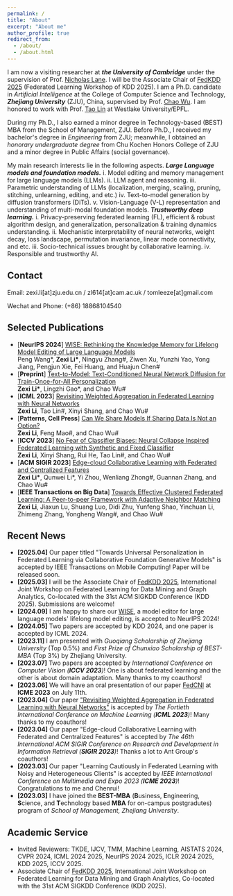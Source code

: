 ```yaml
---
permalink: /
title: "About"
excerpt: "About me"
author_profile: true
redirect_from: 
  - /about/
  - /about.html
---
```


I am now a visiting researcher at _**the University of Cambridge**_ under the supervision of Prof. [Nicholas Lane](https://niclane.org/). I will be the Associate Chair of [FedKDD 2025](https://fedkdd.github.io/fedkdd2025/) (Federated Learning Workshop of KDD 2025). I am a Ph.D. candidate in *Artificial Intelligence* at the College of Computer Science and Technology, __*Zhejiang University*__ (ZJU), China, supervised by Prof. [Chao Wu](https://wuchaozju.github.io/). I am honored to work with Prof. [Tao Lin](https://lins-lab.github.io/) at Westlake University/EPFL. 

During my Ph.D., I also earned a minor degree in Technology-based (BEST) MBA from the School of Management, ZJU. Before Ph.D., I received my bachelor's degree in *Engineering* from ZJU; meanwhile, I obtained an *honorary undergraduate degree* from Chu Kochen Honors College of ZJU and a minor degree in Public Affairs (social governance). 

<!--My main research interests lie in *__i) optimization, generalization, and personalization of deep learning models__*, especially under *distributed/federated/collaborative* setups, which are generally empowered by deep learning phenomena and mechanistic interpretability;  *__ii) trustworthy model manipulation for foundation models__*: understanding and improving foundation models (e.g., large language model, vision transformer, and diffusion transformer) from the *__model parameter perspective__*, i.e., model *fusion, editing, pruning, stitching, growth, unlearning, and generation*.-->

My main research interests lie in the following aspects. __*Large Language models and foundation models.*__ i. Model editing and
memory management for large language models (LLMs). ii. LLM agent and reasoning. iii. Parametric understanding of LLMs (localization, merging, scaling, pruning, stitching, unlearning,
editing, and etc.) iv. Text-to-model generation by diffusion transformers (DiTs). v. Vision-Language
(V-L) representation and understanding of multi-modal foundation models.
__*Trustworthy deep learning.*__ i. Privacy-preserving federated learning (FL), efficient & robust
algorithm design, and generalization, personalization & training dynamics understanding. ii.
Mechanistic interpretability of neural networks, weight decay, loss landscape, permutation
invariance, linear mode connectivity, and etc. iii. Socio-technical issues brought by collaborative
learning. iv. Responsible and trustworthy AI.


## Contact
Email: zexi.li\[at\]zju.edu.cn / zl614\[at\]cam.ac.uk / tomleeze\[at\]gmail.com

Wechat and Phone: (+86) 18868104540

<!--
## Research Interests
* **Collaborative Deep Learning**
  * *__Collaborative foundation models__*: LLM agents collaborated with humans, the Web, and each other; collaborative finetuning foundation models (LLMs, diffusion models, etc.).
  * *__Federated deep Learning__*: algorithm design in terms of *generalization*, *personalization*, *robustness*, and *efficiency* & *training dynamics* understanding.
  * *__Edge-cloud collaborative__* & *domain-transferred* machine learning: *real-world applications under constrained resources* (efficiency, data availability, etc.).
  * *__Trustworthy__* perspectives of machine learning: *privacy, robustness, fairness, reliability, and interpretability*.
  * *__Socio-technical issues__* brought by *big data* and *machine learning*.

* **Mechanistic Understanding of Deep Learning**
  * *__Behind mechanisms of collaborative deep learning__*: *model fusion*, *permutation invariance*, and *linear mode connectivity*.
  * *__Generalization__*: initialization, weight decay regularization, federated training, etc.
  * *__Deep learning phenomena__*: neural collapse, grokking, neural scaling law, etc.
  * Understanding and improving *__LLMs__*.-->

## Selected Publications
- [**NeurIPS 2024**] [WISE: Rethinking the Knowledge Memory for Lifelong Model Editing of Large Language Models](https://arxiv.org/pdf/2405.14768)  
  Peng Wang\*, **Zexi Li\***, Ningyu Zhang\#, Ziwen Xu, Yunzhi Yao, Yong Jiang, Pengjun Xie, Fei Huang, and Huajun Chen\#
- [**Preprint**] [Text-to-Model: Text-Conditioned Neural Network Diffusion for Train-Once-for-All Personalization](https://arxiv.org/pdf/2405.14132)  
  **Zexi Li\***, Lingzhi Gao\*, and Chao Wu\#  
- [**ICML 2023**] [Revisiting Weighted Aggregation in Federated Learning with Neural Networks](https://proceedings.mlr.press/v202/li23s.html)  
  **Zexi Li**, Tao Lin\#, Xinyi Shang, and Chao Wu\#  
- [**Patterns, Cell Press**] [Can We Share Models If Sharing Data Is Not an Option?](https://www.cell.com/patterns/fulltext/S2666-3899(22)00228-8#%20)  
  **Zexi Li**, Feng Mao\#, and Chao Wu\#
- [**ICCV 2023**] [No Fear of Classifier Biases: Neural Collapse Inspired Federated Learning with Synthetic and Fixed Classifier](https://openaccess.thecvf.com/content/ICCV2023/papers/Li_No_Fear_of_Classifier_Biases_Neural_Collapse_Inspired_Federated_Learning_ICCV_2023_paper.pdf)  
  **Zexi Li**, Xinyi Shang, Rui He, Tao Lin\#, and Chao Wu\#  
- [**ACM SIGIR 2023**] [Edge-cloud Collaborative Learning with Federated and Centralized Features](https://dl.acm.org/doi/abs/10.1145/3539618.3591976)  
  **Zexi Li\***, Qunwei Li\*, Yi Zhou, Wenliang Zhong\#, Guannan Zhang, and Chao Wu\#  
- [**IEEE Transactions on Big Data**] [Towards Effective Clustered Federated Learning: A Peer-to-peer Framework with Adaptive Neighbor Matching](https://arxiv.org/pdf/2203.12285.pdf)  
  **Zexi Li**, Jiaxun Lu, Shuang Luo, Didi Zhu, Yunfeng Shao, Yinchuan Li, Zhimeng Zhang, Yongheng Wang\#, and Chao Wu\#  

## Recent News
* **\[2025.04\]** Our paper titled "Towards Universal Personalization in Federated Learning via Collaborative Foundation Generative Models" is accepted by IEEE Transactions on Mobile Computing! Paper will be released soon.
* **\[2025.03\]** I will be the Associate Chair of [FedKDD 2025](https://fedkdd.github.io/fedkdd2025/), International Joint Workshop on Federated Learning for Data Mining and Graph Analytics, Co-located with the 31st ACM SIGKDD Conference (KDD 2025). Submissions are welcome!
* **\[2024.09\]** I am happy to share our [WISE](https://arxiv.org/pdf/2405.14768), a model editor for large language models' lifelong model editing, is accepted to NeurIPS 2024! 
* **\[2024.05\]** Two papers are accepted by KDD 2024, and one paper is accepted by ICML 2024. 
* **\[2023.11\]** I am presented with *Guoqiang Scholarship of Zhejiang University* (Top 0.5%) and *First Prize of Chunxiao Scholarship of BEST-MBA* (Top 3%) by Zhejiang University.
* **\[2023.07\]** Two papers are accepted by _International Conference on Computer Vision (**ICCV 2023**)_! One is about federated learning and the other is about domain adaptation. Many thanks to my coauthors!
* **\[2023.06\]** We will have an oral presentation of our paper [FedCNI](https://arxiv.org/abs/2304.02892) at **ICME 2023** on July 11th.
* **\[2023.04\]** Our paper ["Revisiting Weighted Aggregation in Federated Learning with Neural Networks"](https://arxiv.org/abs/2302.10911) is accepted by _The Fortieth International Conference on Machine Learning (**ICML 2023**)_! Many thanks to my coauthors!
* **\[2023.04\]** Our paper "Edge-cloud Collaborative Learning with Federated and Centralized Features" is accepted by _The 46th International ACM SIGIR Conference on Research and Development in Information Retrieval (**SIGIR 2023**)_! Thanks a lot to Ant Group's coauthors!
* **\[2023.03\]** Our paper "Learning Cautiously in Federated Learning with Noisy and Heterogeneous Clients" is accepted by _IEEE International Conference on Multimedia and Expo 2023 (**ICME 2023**)_! Congratulations to me and Chenrui!
* **\[2023.03\]** I have joined the **BEST-MBA** (**B**usiness, **E**ngineering, **S**cience, and **T**echnology based **MBA** for on-campus postgradutes) program of _School of Management, Zhejiang University_.
<!--* **\[2022.11\]** Our paper ["Towards Effective Clustered Federated Learning: A Peer-to-peer Framework with Adaptive Neighbor Matching"](https://www.computer.org/csdl/journal/bd/5555/01/09954190/1Inoq0EldXG)\[[arxiv](https://arxiv.org/pdf/2203.12285.pdf)\] is online now.
* **\[2022.11\]** Our paper ["Can we share models if sharing data is not an option?"](https://www.cell.com/patterns/fulltext/S2666-3899(22)00228-8#%20) is online now.
* **\[2022.11\]** Our paper "Towards Effective Clustered Federated Learning: A Peer-to-peer Framework with Adaptive Neighbor Matching" has been accepted by _IEEE Transactions on Big Data_! This paper had been through a dark time in the last year, and the acceptance means a lot to me. Congratulations to myself!
* **\[2022.10\]** I have passed *the Mid-term Assessment of Doctoral Program*.
* **\[2022.10\]** I am presented with *Outstanding Postgraduate Student Award* on 2021-2022 by Zhejiang University.
* **\[2022.09\]** Our new perspective paper "Can we share models if sharing data is not an option?" is accepted by _Patterns, Cell Press_. _Patterns_ is a child-journal about _data science_ of Cell Press, and it will have a first strong impact factor in 2023.-->

## Academic Service
* Invited Reviewers: TKDE, IJCV, TMM, Machine Learning, AISTATS 2024, CVPR 2024, ICML 2024 2025, NeurIPS 2024 2025, ICLR 2024 2025, KDD 2025, ICCV 2025.
* Associate Chair of [FedKDD 2025](https://fedkdd.github.io/fedkdd2025/), International Joint Workshop on Federated Learning for Data Mining and Graph Analytics, Co-located with the 31st ACM SIGKDD Conference (KDD 2025).
